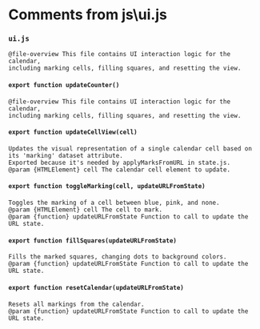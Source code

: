# Comments from js\ui.js

### `ui.js`

```
@file-overview This file contains UI interaction logic for the calendar,
including marking cells, filling squares, and resetting the view.
```

#### `export function updateCounter()`

```
@file-overview This file contains UI interaction logic for the calendar,
including marking cells, filling squares, and resetting the view.
```


#### `export function updateCellView(cell)`

```
Updates the visual representation of a single calendar cell based on its 'marking' dataset attribute.
Exported because it's needed by applyMarksFromURL in state.js.
@param {HTMLElement} cell The calendar cell element to update.
```


#### `export function toggleMarking(cell, updateURLFromState)`

```
Toggles the marking of a cell between blue, pink, and none.
@param {HTMLElement} cell The cell to mark.
@param {function} updateURLFromState Function to call to update the URL state.
```


#### `export function fillSquares(updateURLFromState)`

```
Fills the marked squares, changing dots to background colors.
@param {function} updateURLFromState Function to call to update the URL state.
```


#### `export function resetCalendar(updateURLFromState)`

```
Resets all markings from the calendar.
@param {function} updateURLFromState Function to call to update the URL state.
```

